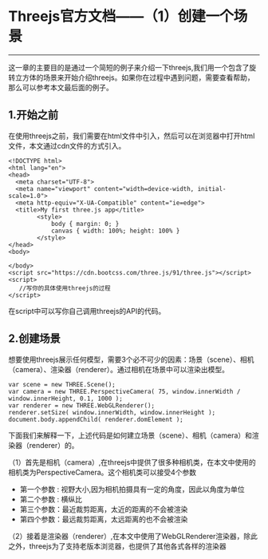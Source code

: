 # Threejs官方文档——（1）创建一个场景

------

这一章的主要目的是通过一个简短的例子来介绍一下threejs,我们用一个包含了旋转立方体的场景来开始介绍threejs。如果你在过程中遇到问题，需要查看帮助，那么可以参考本文最后面的例子。


## 1.开始之前

在使用threejs之前，我们需要在html文件中引入，然后可以在浏览器中打开html文件，本文通过cdn文件的方式引入。

    <!DOCTYPE html>
    <html lang="en">
    <head>
      <meta charset="UTF-8">
      <meta name="viewport" content="width=device-width, initial-scale=1.0">
      <meta http-equiv="X-UA-Compatible" content="ie=edge">
      <title>My first three.js app</title>
    		<style>
    			body { margin: 0; }
    			canvas { width: 100%; height: 100% }
    		</style>
    </head>
    <body>

    </body>
    <script src="https://cdn.bootcss.com/three.js/91/three.js"></script>
    <script>
       //写你的具体使用threejs的过程
    </script>

在script中可以写你自己调用threejs的API的代码。

## 2.创建场景

想要使用threejs展示任何模型，需要3个必不可少的因素：场景（scene）、相机（camera）、渲染器（renderer）。通过相机在场景中可以渲染出模型。

    var scene = new THREE.Scene();
    var camera = new THREE.PerspectiveCamera( 75, window.innerWidth /     window.innerHeight, 0.1, 1000 );
    var renderer = new THREE.WebGLRenderer();
    renderer.setSize( window.innerWidth, window.innerHeight );
    document.body.appendChild( renderer.domElement );
    
下面我们来解释一下，上述代码是如何建立场景（scene）、相机（camera）和渲染器（renderer）的。

（1）首先是相机（camera）,在threejs中提供了很多种相机类，在本文中使用的相机类为PerspectiveCamera。这个相机类可以接受4个参数

 - 第一个参数 : 视野大小,因为相机拍摄具有一定的角度，因此以角度为单位
 - 第二个参数 : 横纵比
 - 第三个参数：最近裁剪距离，太近的距离的不会被渲染
 - 第四个参数：最远裁剪距离，太远距离的也不会被渲染

（2）接着是渲染器（renderer）,在本文中使用了WebGLRenderer渲染器，除此之外，threejs为了支持老版本浏览器，也提供了其他各式各样的渲染器